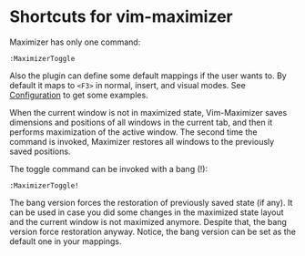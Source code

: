 # Shortcuts for vim-maximizer

Maximizer has only one command:

~~~
:MaximizerToggle
~~~

Also the plugin can define some default mappings if the user wants to. By default it maps
to `<F3>` in normal, insert, and visual modes. See [Configuration](https://github.com/szw/vim-maximizer#configuration) to get some examples.

When the current window is not in maximized state, Vim-Maximizer saves dimensions and
positions of all windows in the current tab, and then it performs maximization of the
active window. The second time the command is invoked, Maximizer restores all windows to
the previously saved positions.

The toggle command can be invoked with a bang (!):

~~~
:MaximizerToggle!
~~~

The bang version forces the restoration of previously saved state (if any). It can be
used in case you did some changes in the maximized state layout and the current window is
not maximized anymore. Despite that, the bang version force restoration anyway. Notice,
the bang version can be set as the default one in your mappings.
